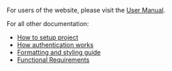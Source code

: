 For users of the website, please visit the [User Manual](./manual.md).

For all other documentation:

- [How to setup project](./setup.md)
- [How authentication works](./authentication.md)
- [Formatting and styling guide](./formatting.md)
- [Functional Requirements](./requirements.md)
